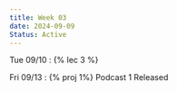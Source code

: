```yaml
---
title: Week 03
date: 2024-09-09
Status: Active
---
```


Tue 09/10
: {% lec 3 %}

Fri 09/13
: {% proj 1%} Podcast 1 Released
